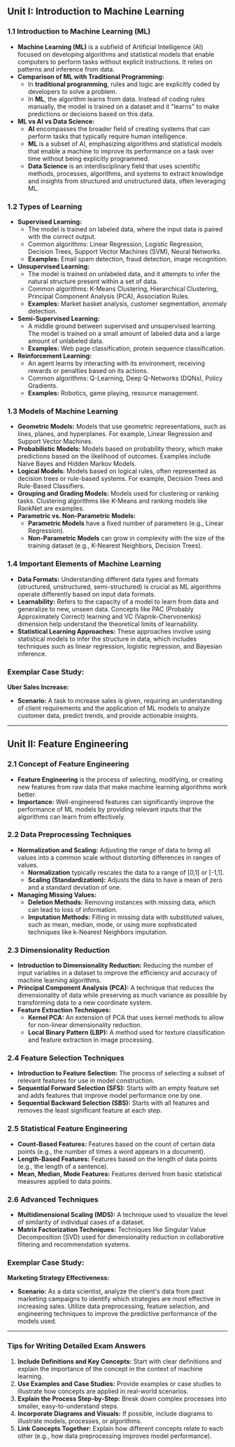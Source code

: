 ## Unit I: Introduction to Machine Learning

### 1.1 Introduction to Machine Learning (ML)
- **Machine Learning (ML)** is a subfield of Artificial Intelligence (AI) focused on developing algorithms and statistical models that enable computers to perform tasks without explicit instructions. It relies on patterns and inference from data.
- **Comparison of ML with Traditional Programming:**
  - In **traditional programming**, rules and logic are explicitly coded by developers to solve a problem.
  - In **ML**, the algorithm learns from data. Instead of coding rules manually, the model is trained on a dataset and it "learns" to make predictions or decisions based on this data.
- **ML vs AI vs Data Science:**
  - **AI** encompasses the broader field of creating systems that can perform tasks that typically require human intelligence.
  - **ML** is a subset of AI, emphasizing algorithms and statistical models that enable a machine to improve its performance on a task over time without being explicitly programmed.
  - **Data Science** is an interdisciplinary field that uses scientific methods, processes, algorithms, and systems to extract knowledge and insights from structured and unstructured data, often leveraging ML.

### 1.2 Types of Learning
- **Supervised Learning:**
  - The model is trained on labeled data, where the input data is paired with the correct output.
  - Common algorithms: Linear Regression, Logistic Regression, Decision Trees, Support Vector Machines (SVM), Neural Networks.
  - **Examples:** Email spam detection, fraud detection, image recognition.
- **Unsupervised Learning:**
  - The model is trained on unlabeled data, and it attempts to infer the natural structure present within a set of data.
  - Common algorithms: K-Means Clustering, Hierarchical Clustering, Principal Component Analysis (PCA), Association Rules.
  - **Examples:** Market basket analysis, customer segmentation, anomaly detection.
- **Semi-Supervised Learning:**
  - A middle ground between supervised and unsupervised learning. The model is trained on a small amount of labeled data and a large amount of unlabeled data.
  - **Examples:** Web page classification, protein sequence classification.
- **Reinforcement Learning:**
  - An agent learns by interacting with its environment, receiving rewards or penalties based on its actions.
  - Common algorithms: Q-Learning, Deep Q-Networks (DQNs), Policy Gradients.
  - **Examples:** Robotics, game playing, resource management.

### 1.3 Models of Machine Learning
- **Geometric Models:** Models that use geometric representations, such as lines, planes, and hyperplanes. For example, Linear Regression and Support Vector Machines.
- **Probabilistic Models:** Models based on probability theory, which make predictions based on the likelihood of outcomes. Examples include Naive Bayes and Hidden Markov Models.
- **Logical Models:** Models based on logical rules, often represented as decision trees or rule-based systems. For example, Decision Trees and Rule-Based Classifiers.
- **Grouping and Grading Models:** Models used for clustering or ranking tasks. Clustering algorithms like K-Means and ranking models like RankNet are examples.
- **Parametric vs. Non-Parametric Models:**
  - **Parametric Models** have a fixed number of parameters (e.g., Linear Regression).
  - **Non-Parametric Models** can grow in complexity with the size of the training dataset (e.g., K-Nearest Neighbors, Decision Trees).

### 1.4 Important Elements of Machine Learning
- **Data Formats:** Understanding different data types and formats (structured, unstructured, semi-structured) is crucial as ML algorithms operate differently based on input data formats.
- **Learnability:** Refers to the capacity of a model to learn from data and generalize to new, unseen data. Concepts like PAC (Probably Approximately Correct) learning and VC (Vapnik-Chervonenkis) dimension help understand the theoretical limits of learnability.
- **Statistical Learning Approaches:** These approaches involve using statistical models to infer the structure in data, which includes techniques such as linear regression, logistic regression, and Bayesian inference.

### Exemplar Case Study:
**Uber Sales Increase:**
- **Scenario:** A task to increase sales is given, requiring an understanding of client requirements and the application of ML models to analyze customer data, predict trends, and provide actionable insights.

---

## Unit II: Feature Engineering

### 2.1 Concept of Feature Engineering
- **Feature Engineering** is the process of selecting, modifying, or creating new features from raw data that make machine learning algorithms work better.
- **Importance:** Well-engineered features can significantly improve the performance of ML models by providing relevant inputs that the algorithms can learn from effectively.

### 2.2 Data Preprocessing Techniques
- **Normalization and Scaling:** Adjusting the range of data to bring all values into a common scale without distorting differences in ranges of values. 
  - **Normalization** typically rescales the data to a range of [0,1] or [-1,1].
  - **Scaling (Standardization):** Adjusts the data to have a mean of zero and a standard deviation of one.
- **Managing Missing Values:**
  - **Deletion Methods:** Removing instances with missing data, which can lead to loss of information.
  - **Imputation Methods:** Filling in missing data with substituted values, such as mean, median, mode, or using more sophisticated techniques like k-Nearest Neighbors imputation.
  
### 2.3 Dimensionality Reduction
- **Introduction to Dimensionality Reduction:** Reducing the number of input variables in a dataset to improve the efficiency and accuracy of machine learning algorithms.
- **Principal Component Analysis (PCA):** A technique that reduces the dimensionality of data while preserving as much variance as possible by transforming data to a new coordinate system.
- **Feature Extraction Techniques:**
  - **Kernel PCA:** An extension of PCA that uses kernel methods to allow for non-linear dimensionality reduction.
  - **Local Binary Pattern (LBP):** A method used for texture classification and feature extraction in image processing.

### 2.4 Feature Selection Techniques
- **Introduction to Feature Selection:** The process of selecting a subset of relevant features for use in model construction.
- **Sequential Forward Selection (SFS):** Starts with an empty feature set and adds features that improve model performance one by one.
- **Sequential Backward Selection (SBS):** Starts with all features and removes the least significant feature at each step.
  
### 2.5 Statistical Feature Engineering
- **Count-Based Features:** Features based on the count of certain data points (e.g., the number of times a word appears in a document).
- **Length-Based Features:** Features based on the length of data points (e.g., the length of a sentence).
- **Mean, Median, Mode Features:** Features derived from basic statistical measures applied to data points.

### 2.6 Advanced Techniques
- **Multidimensional Scaling (MDS):** A technique used to visualize the level of similarity of individual cases of a dataset.
- **Matrix Factorization Techniques:** Techniques like Singular Value Decomposition (SVD) used for dimensionality reduction in collaborative filtering and recommendation systems.

### Exemplar Case Study:
**Marketing Strategy Effectiveness:**
- **Scenario:** As a data scientist, analyze the client's data from past marketing campaigns to identify which strategies are most effective in increasing sales. Utilize data preprocessing, feature selection, and engineering techniques to improve the predictive performance of the models used.

---

### Tips for Writing Detailed Exam Answers
1. **Include Definitions and Key Concepts:** Start with clear definitions and explain the importance of the concept in the context of machine learning.
2. **Use Examples and Case Studies:** Provide examples or case studies to illustrate how concepts are applied in real-world scenarios.
3. **Explain the Process Step-by-Step:** Break down complex processes into smaller, easy-to-understand steps.
4. **Incorporate Diagrams and Visuals:** If possible, include diagrams to illustrate models, processes, or algorithms.
5. **Link Concepts Together:** Explain how different concepts relate to each other (e.g., how data preprocessing improves model performance).